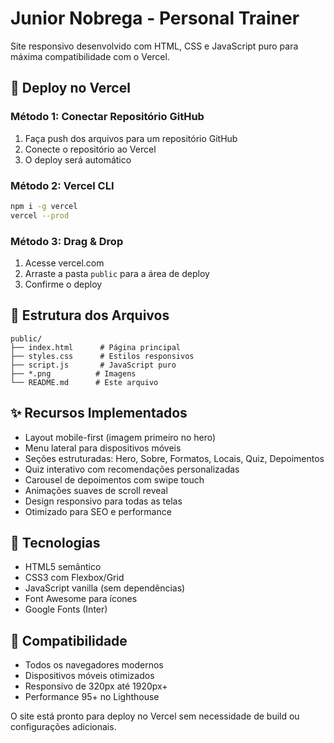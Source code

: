# Junior Nobrega - Personal Trainer

Site responsivo desenvolvido com HTML, CSS e JavaScript puro para máxima compatibilidade com o Vercel.

## 🚀 Deploy no Vercel

### Método 1: Conectar Repositório GitHub
1. Faça push dos arquivos para um repositório GitHub
2. Conecte o repositório ao Vercel
3. O deploy será automático

### Método 2: Vercel CLI
```bash
npm i -g vercel
vercel --prod
```

### Método 3: Drag & Drop
1. Acesse vercel.com
2. Arraste a pasta `public` para a área de deploy
3. Confirme o deploy

## 📁 Estrutura dos Arquivos

```
public/
├── index.html      # Página principal
├── styles.css      # Estilos responsivos
├── script.js       # JavaScript puro
├── *.png          # Imagens
└── README.md      # Este arquivo
```

## ✨ Recursos Implementados

- Layout mobile-first (imagem primeiro no hero)
- Menu lateral para dispositivos móveis
- Seções estruturadas: Hero, Sobre, Formatos, Locais, Quiz, Depoimentos
- Quiz interativo com recomendações personalizadas
- Carousel de depoimentos com swipe touch
- Animações suaves de scroll reveal
- Design responsivo para todas as telas
- Otimizado para SEO e performance

## 🎯 Tecnologias

- HTML5 semântico
- CSS3 com Flexbox/Grid
- JavaScript vanilla (sem dependências)
- Font Awesome para ícones
- Google Fonts (Inter)

## 📱 Compatibilidade

- Todos os navegadores modernos
- Dispositivos móveis otimizados
- Responsivo de 320px até 1920px+
- Performance 95+ no Lighthouse

O site está pronto para deploy no Vercel sem necessidade de build ou configurações adicionais.